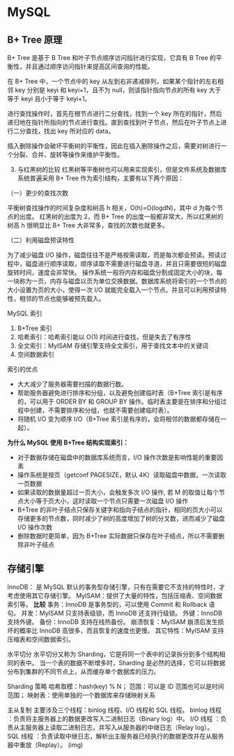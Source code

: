 # MySQL
## B+ Tree 原理
B+ Tree 是基于 B Tree 和叶子节点顺序访问指针进行实现，它具有 B Tree 的平衡性，并且通过顺序访问指针来提高区间查询的性能。

在 B+ Tree 中，一个节点中的 key 从左到右非递减排列，如果某个指针的左右相邻 key 分别是 keyi 和 keyi+1，且不为 null，则该指针指向节点的所有 key 大于等于 keyi 且小于等于 keyi+1。

进行查找操作时，首先在根节点进行二分查找，找到一个 key 所在的指针，然后递归地在指针所指向的节点进行查找。直到查找到叶子节点，然后在叶子节点上进行二分查找，找出 key 所对应的 data。

插入删除操作会破坏平衡树的平衡性，因此在插入删除操作之后，需要对树进行一个分裂、合并、旋转等操作来维护平衡性。

3. 与红黑树的比较
红黑树等平衡树也可以用来实现索引，但是文件系统及数据库系统普遍采用 B+ Tree 作为索引结构，主要有以下两个原因：

（一）更少的查找次数

平衡树查找操作的时间复杂度和树高 h 相关，O(h)=O(logdN)，其中 d 为每个节点的出度。
红黑树的出度为 2，而 B+ Tree 的出度一般都非常大，所以红黑树的树高 h 很明显比 B+ Tree 大非常多，查找的次数也就更多。

（二）利用磁盘预读特性

为了减少磁盘 I/O 操作，磁盘往往不是严格按需读取，而是每次都会预读。预读过程中，磁盘进行顺序读取，顺序读取不需要进行磁盘寻道，并且只需要很短的磁盘旋转时间，速度会非常快。
操作系统一般将内存和磁盘分割成固定大小的块，每一块称为一页，内存与磁盘以页为单位交换数据。数据库系统将索引的一个节点的大小设置为页的大小，使得一次 I/O 就能完全载入一个节点。并且可以利用预读特性，相邻的节点也能够被预先载入。

MySQL 索引
1. B+Tree 索引
2. 哈希索引：哈希索引能以 O(1) 时间进行查找，但是失去了有序性
3. 全文索引：MyISAM 存储引擎支持全文索引，用于查找文本中的关键词
4. 空间数据索引

索引的优点
- 大大减少了服务器需要扫描的数据行数。
- 帮助服务器避免进行排序和分组，以及避免创建临时表（B+Tree 索引是有序的，可以用于 ORDER BY 和 GROUP BY 操作。临时表主要是在排序和分组过程中创建，不需要排序和分组，也就不需要创建临时表）。
- 将随机 I/O 变为顺序 I/O（B+Tree 索引是有序的，会将相邻的数据都存储在一起）。

**为什么 MySQL 使用 B+Tree 结构实现索引：**

- 对于数据存储在磁盘中的数据库系统而言，I/O 操作次数是影响性能的重要因素
- 操作系统是按页（getconf PAGESIZE，默认 4K）读取磁盘中数据，一次读取一页数据
- 如果读取的数据量超过一页大小，会触发多次 I/O 操作, 若 M 的取值让每个节点大小等于页大小，这时读取一个节点只需要一次磁盘 I/O 操作
- B+Tree 的非叶子结点只保存关键字和指向子结点的指针，相同的页大小可以存储更多的节点数，同时减少了树的高度增加了树的分叉数，进而减少了磁盘 I/O 操作次数
- 删除数据时更简单，因为 B+Tree 实际数据只保存在叶子结点，所以不需要删除非叶子结点

## 存储引擎
InnoDB： 是 MySQL 默认的事务型存储引擎，只有在需要它不支持的特性时，才考虑使用其它存储引擎。
MyISAM：提供了大量的特性，包括压缩表、空间数据索引等。
**比较**
事务：InnoDB 是事务型的，可以使用 Commit 和 Rollback 语句。
并发：MyISAM 只支持表级锁，而 InnoDB 还支持行级锁。
外键：InnoDB 支持外键。
备份：InnoDB 支持在线热备份。
崩溃恢复：MyISAM 崩溃后发生损坏的概率比 InnoDB 高很多，而且恢复的速度也更慢。
其它特性：MyISAM 支持压缩表和空间数据索引。

水平切分
水平切分又称为 Sharding，它是将同一个表中的记录拆分到多个结构相同的表中。
当一个表的数据不断增多时，Sharding 是必然的选择，它可以将数据分布到集群的不同节点上，从而缓存单个数据库的压力。

Sharding 策略
哈希取模：hash(key) % N；
范围：可以是 ID 范围也可以是时间范围；
映射表：使用单独的一个数据库来存储映射关系

主从复制
主要涉及三个线程：binlog 线程、I/O 线程和 SQL 线程。
binlog 线程 ：负责将主服务器上的数据更改写入二进制日志（Binary log）中。
I/O 线程 ：负责从主服务器上读取二进制日志，并写入从服务器的中继日志（Relay log）。
SQL 线程 ：负责读取中继日志，解析出主服务器已经执行的数据更改并在从服务器中重放（Replay）。
(img)